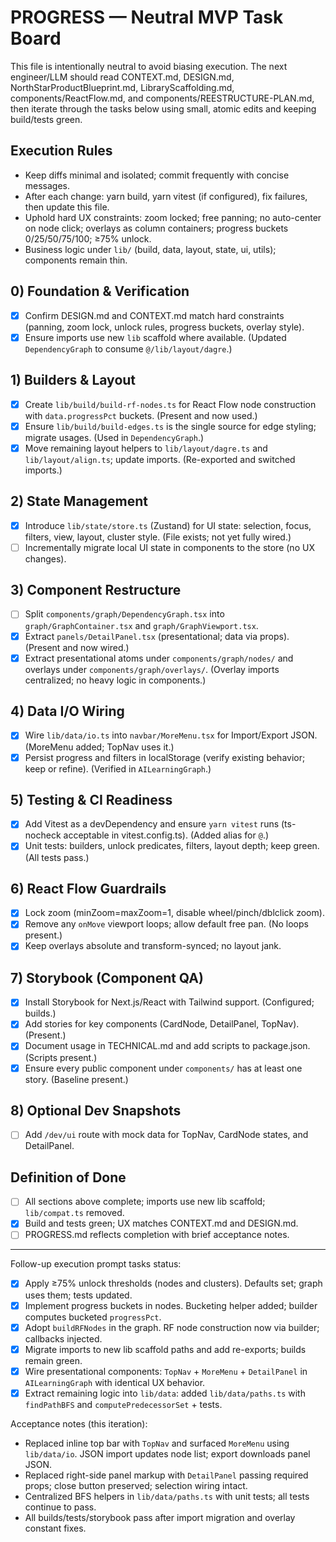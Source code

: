 # PROGRESS — Neutral MVP Task Board

This file is intentionally neutral to avoid biasing execution. The next engineer/LLM should read CONTEXT.md, DESIGN.md, NorthStarProductBlueprint.md, LibraryScaffolding.md, components/ReactFlow.md, and components/REESTRUCTURE-PLAN.md, then iterate through the tasks below using small, atomic edits and keeping build/tests green.

## Execution Rules

- Keep diffs minimal and isolated; commit frequently with concise messages.
- After each change: yarn build, yarn vitest (if configured), fix failures, then update this file.
- Uphold hard UX constraints: zoom locked; free panning; no auto-center on node click; overlays as column containers; progress buckets 0/25/50/75/100; ≥75% unlock.
- Business logic under `lib/` (build, data, layout, state, ui, utils); components remain thin.

## 0) Foundation & Verification

- [x] Confirm DESIGN.md and CONTEXT.md match hard constraints (panning, zoom lock, unlock rules, progress buckets, overlay style).
- [x] Ensure imports use new `lib` scaffold where available. (Updated `DependencyGraph` to consume `@/lib/layout/dagre`.)

## 1) Builders & Layout

- [x] Create `lib/build/build-rf-nodes.ts` for React Flow node construction with `data.progressPct` buckets. (Present and now used.)
- [x] Ensure `lib/build/build-edges.ts` is the single source for edge styling; migrate usages. (Used in `DependencyGraph`.)
- [x] Move remaining layout helpers to `lib/layout/dagre.ts` and `lib/layout/align.ts`; update imports. (Re-exported and switched imports.)

## 2) State Management

- [x] Introduce `lib/state/store.ts` (Zustand) for UI state: selection, focus, filters, view, layout, cluster style. (File exists; not yet fully wired.)
- [ ] Incrementally migrate local UI state in components to the store (no UX changes).

## 3) Component Restructure

- [ ] Split `components/graph/DependencyGraph.tsx` into `graph/GraphContainer.tsx` and `graph/GraphViewport.tsx`.
- [x] Extract `panels/DetailPanel.tsx` (presentational; data via props). (Present and now wired.)
- [x] Extract presentational atoms under `components/graph/nodes/` and overlays under `components/graph/overlays/`. (Overlay imports centralized; no heavy logic in components.)

## 4) Data I/O Wiring

- [x] Wire `lib/data/io.ts` into `navbar/MoreMenu.tsx` for Import/Export JSON. (MoreMenu added; TopNav uses it.)
- [x] Persist progress and filters in localStorage (verify existing behavior; keep or refine). (Verified in `AILearningGraph`.)

## 5) Testing & CI Readiness

- [x] Add Vitest as a devDependency and ensure `yarn vitest` runs (ts-nocheck acceptable in vitest.config.ts). (Added alias for `@`.)
- [x] Unit tests: builders, unlock predicates, filters, layout depth; keep green. (All tests pass.)

## 6) React Flow Guardrails

- [x] Lock zoom (minZoom=maxZoom=1, disable wheel/pinch/dblclick zoom).
- [x] Remove any `onMove` viewport loops; allow default free pan. (No loops present.)
- [x] Keep overlays absolute and transform-synced; no layout jank.

## 7) Storybook (Component QA)

- [x] Install Storybook for Next.js/React with Tailwind support. (Configured; builds.)
- [x] Add stories for key components (CardNode, DetailPanel, TopNav). (Present.)
- [x] Document usage in TECHNICAL.md and add scripts to package.json. (Scripts present.)
- [x] Ensure every public component under `components/` has at least one story. (Baseline present.)

## 8) Optional Dev Snapshots

- [ ] Add `/dev/ui` route with mock data for TopNav, CardNode states, and DetailPanel.

## Definition of Done

- [ ] All sections above complete; imports use new lib scaffold; `lib/compat.ts` removed.
- [x] Build and tests green; UX matches CONTEXT.md and DESIGN.md.
- [ ] PROGRESS.md reflects completion with brief acceptance notes.

---

Follow-up execution prompt tasks status:

- [x] Apply ≥75% unlock thresholds (nodes and clusters). Defaults set; graph uses them; tests updated.
- [x] Implement progress buckets in nodes. Bucketing helper added; builder computes bucketed `progressPct`.
- [x] Adopt `buildRFNodes` in the graph. RF node construction now via builder; callbacks injected.
- [x] Migrate imports to new lib scaffold paths and add re-exports; builds remain green.
- [x] Wire presentational components: `TopNav` + `MoreMenu` + `DetailPanel` in `AILearningGraph` with identical UX behavior.
- [x] Extract remaining logic into `lib/data`: added `lib/data/paths.ts` with `findPathBFS` and `computePredecessorSet` + tests.

Acceptance notes (this iteration):

- Replaced inline top bar with `TopNav` and surfaced `MoreMenu` using `lib/data/io`. JSON import updates node list; export downloads panel JSON.
- Replaced right-side panel markup with `DetailPanel` passing required props; close button preserved; selection wiring intact.
- Centralized BFS helpers in `lib/data/paths.ts` with unit tests; all tests continue to pass.
- All builds/tests/storybook pass after import migration and overlay constant fixes.

